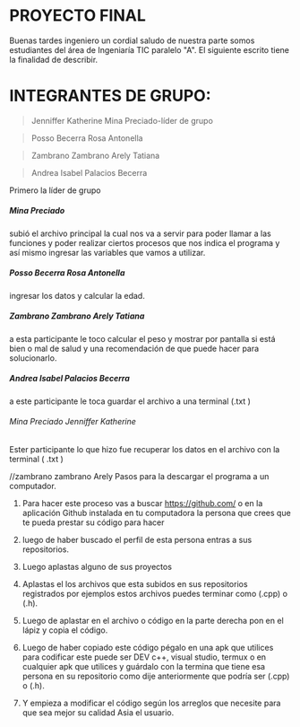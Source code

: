 
# PROYECTO FINAL 

Buenas tardes ingeniero un cordial saludo de nuestra parte somos estudiantes del área de Ingeniaría TIC paralelo "A". El siguiente escrito tiene la finalidad de describir.
# INTEGRANTES DE GRUPO:
> Jenniffer Katherine Mina Preciado-líder de grupo 

> Posso Becerra Rosa Antonella

> Zambrano Zambrano Arely Tatiana

> Andrea Isabel Palacios Becerra

Primero la líder de grupo 
##### Mina Preciado
subió el archivo principal la cual nos va a servir para poder llamar a las funciones y poder realizar ciertos procesos que nos indica el programa y así mismo ingresar las variables que vamos a utilizar.

##### Posso Becerra  Rosa Antonella
ingresar los datos y calcular la edad.

##### Zambrano Zambrano Arely Tatiana
a esta participante le toco calcular el peso y mostrar por pantalla si está bien o mal de salud y una recomendación de que puede hacer para solucionarlo.

##### Andrea Isabel Palacios Becerra
a este participante le toca guardar el archivo a una terminal (.txt )

###### Mina Preciado Jenniffer Katherine 
Ester participante lo que hizo fue recuperar los datos en el archivo con la terminal ( .txt ) 





//zambrano zambrano Arely
Pasos para la descargar el programa a un computador.
1.	Para hacer este proceso vas a buscar https://github.com/  o en la aplicación Github instalada en tu computadora la persona que crees que te pueda prestar su código para hacer 

2.	luego de haber buscado el perfil de esta persona entras a sus repositorios.

3.	Luego aplastas alguno de sus proyectos 

4.	Aplastas el los archivos que esta subidos en sus repositorios registrados por ejemplos estos archivos puedes terminar como (.cpp) o (.h).

5.	Luego de aplastar en el archivo o código en la parte derecha pon en el lápiz y copia el código.

6.	Luego de haber copiado este código pégalo en una apk que utilices para codificar este puede ser DEV c++, visual studio, termux o en cualquier apk que utilices y guárdalo con la termina que tiene esa persona en su repositorio como dije anteriormente que podría ser (.cpp) o (.h).

7.	Y empieza a modificar el código según los arreglos que necesite para que sea mejor su calidad Asia el usuario.
